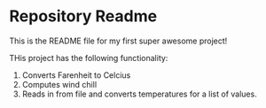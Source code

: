 # Repository Readme
This is the README file for my first super awesome project!

THis project has the following functionality:

1. Converts Farenheit to Celcius
2. Computes wind chill 
3. Reads in from file and converts temperatures for a list of values.

